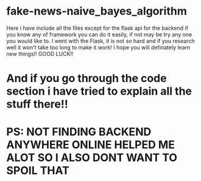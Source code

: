# fake-news-naive_bayes_algorithm
Here i have include all the files except for the flask api for the backend if you know any of framework you can do it easily, if not may be try any one you would like to. I went with the Flask, it is not so hard and if you research well it won't take too long to make it work! I hope you will definately learn new things!! GOOD LUCK!! 

# And if you go through the code section i have tried to explain all the stuff there!!


# PS: NOT FINDING BACKEND ANYWHERE ONLINE HELPED ME ALOT SO I ALSO DONT WANT TO SPOIL THAT
